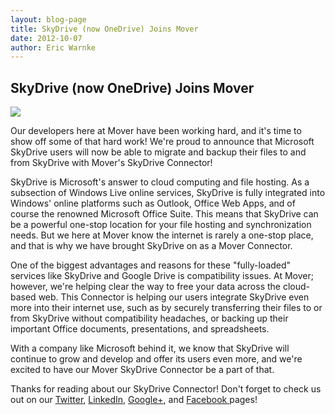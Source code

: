 ```yaml
---
layout: blog-page
title: SkyDrive (now OneDrive) Joins Mover
date: 2012-10-07
author: Eric Warnke
---
```


## SkyDrive (now OneDrive) Joins Mover

<img src="{{ site.url }}/img/blog/2012-10-07_skydrive.png" class="pull-left p-r-md">

Our developers here at Mover have been working hard, and it's time to show off some of that hard work! We're proud to announce that Microsoft SkyDrive users will now be able to migrate and backup their files to and from SkyDrive with Mover's SkyDrive Connector! 

SkyDrive is Microsoft's answer to cloud computing and file hosting. As a subsection of Windows Live online services, SkyDrive is fully integrated into Windows' online platforms such as Outlook, Office Web Apps, and of course the renowned Microsoft Office Suite. This means that SkyDrive can be a powerful one-stop location for your file hosting and synchronization needs. But we here at Mover know the internet is rarely a one-stop place, and that is why we have brought SkyDrive on as a Mover Connector. 

One of the biggest advantages and reasons for these "fully-loaded" services like SkyDrive and Google Drive is compatibility issues. At Mover; however, we're helping clear the way to free your data across the cloud-based web. This Connector is helping our users integrate SkyDrive even more into their internet use, such as by securely transferring their files to or from SkyDrive without compatibility headaches, or backing up their important Office documents, presentations, and spreadsheets. 

With a company like Microsoft behind it, we know that SkyDrive will continue to grow and develop and offer its users even more, and we're excited to have our Mover SkyDrive Connector be a part of that. 

Thanks for reading about our SkyDrive Connector! Don't forget to check us out on our [Twitter][2], [LinkedIn][3], [Google+][4], and [Facebook ][5]pages!

[2]: http://www.twitter.com/Mover_io
[3]: http://www.linkedin.com/company/mover
[4]: http://bit.ly/MoverGooglePlus
[5]: https://www.facebook.com/Mover.io
